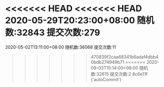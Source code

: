 <<<<<<< HEAD
<<<<<<< HEAD
2020-05-29T20:23:00+08:00
随机数:32843
提交次数:279
=======
2020-05-02T13:11:00+08:00
随机数:36068
提交次数:11
>>>>>>> 470839f2caa68341b6adaf4dbb40bdb274949b71
=======
2020-09-03T15:14:00+08:00
随机数:32615
提交次数:2
>>>>>>> 8c6e11f ('autoCommit')
